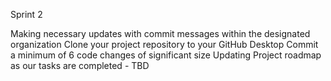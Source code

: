 Sprint 2

 Making necessary updates with commit messages within the designated organization
 Clone your project repository to your GitHub Desktop
 Commit a minimum of 6 code changes of significant size
 Updating Project roadmap as our tasks are completed - TBD
